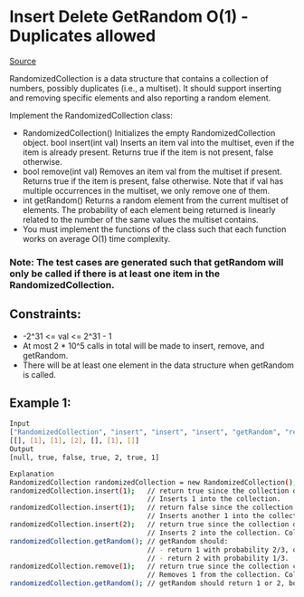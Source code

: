 # Insert Delete GetRandom O(1) - Duplicates allowed
[Source](https://leetcode.com/problems/insert-delete-getrandom-o1-duplicates-allowed/)

RandomizedCollection is a data structure that contains a collection of numbers, possibly duplicates (i.e., a multiset). It should support inserting and removing specific elements and also reporting a random element.

Implement the RandomizedCollection class:

 - RandomizedCollection() Initializes the empty RandomizedCollection object.
bool insert(int val) Inserts an item val into the multiset, even if the item is already present. Returns true if the item is not present, false otherwise.
 - bool remove(int val) Removes an item val from the multiset if present. Returns true if the item is present, false otherwise. Note that if val has multiple occurrences in the multiset, we only remove one of them.
 - int getRandom() Returns a random element from the current multiset of elements. The probability of each element being returned is linearly related to the number of the same values the multiset contains.
 - You must implement the functions of the class such that each function works on average O(1) time complexity.

### Note: The test cases are generated such that getRandom will only be called if there is at least one item in the RandomizedCollection.

## Constraints:

 - -2^31 <= val <= 2^31 - 1
 - At most 2 * 10^5 calls in total will be made to insert, remove, and getRandom.
 - There will be at least one element in the data structure when getRandom is called.

## Example 1:
```sh
Input
["RandomizedCollection", "insert", "insert", "insert", "getRandom", "remove", "getRandom"]
[[], [1], [1], [2], [], [1], []]
Output
[null, true, false, true, 2, true, 1]

Explanation
RandomizedCollection randomizedCollection = new RandomizedCollection();
randomizedCollection.insert(1);   // return true since the collection does not contain 1.
                                  // Inserts 1 into the collection.
randomizedCollection.insert(1);   // return false since the collection contains 1.
                                  // Inserts another 1 into the collection. Collection now contains [1,1].
randomizedCollection.insert(2);   // return true since the collection does not contain 2.
                                  // Inserts 2 into the collection. Collection now contains [1,1,2].
randomizedCollection.getRandom(); // getRandom should:
                                  // - return 1 with probability 2/3, or
                                  // - return 2 with probability 1/3.
randomizedCollection.remove(1);   // return true since the collection contains 1.
                                  // Removes 1 from the collection. Collection now contains [1,2].
randomizedCollection.getRandom(); // getRandom should return 1 or 2, both equally likely.
```